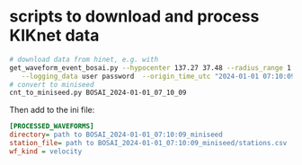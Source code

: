 # scripts to download and process KIKnet data

```bash
# download data from hinet, e.g. with
get_waveform_event_bosai.py --hypocenter 137.27 37.48 --radius_range 1 2 \
   --logging_data user password  --origin_time_utc "2024-01-01 07:10:09"
# convert to miniseed
cnt_to_miniseed.py BOSAI_2024-01-01_07_10_09

```

Then add to the ini file:

```ini
[PROCESSED_WAVEFORMS]
directory= path to BOSAI_2024-01-01_07:10:09_miniseed
station_file= path to BOSAI_2024-01-01_07:10:09_miniseed/stations.csv
wf_kind = velocity
```
